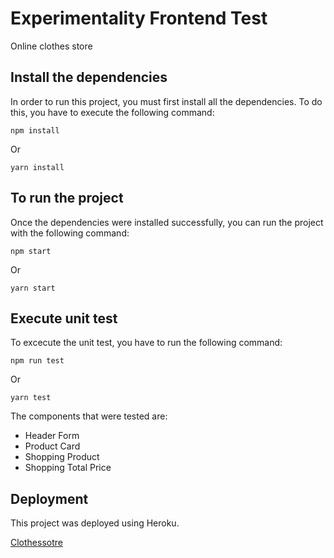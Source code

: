 # Experimentality Frontend Test

Online clothes store

## Install the dependencies

In order to run this project, you must first install all the dependencies. To do this, you have to execute the following command:

```shell
npm install
```

Or

```shell
yarn install
```

## To run the project

Once the dependencies were installed successfully, you can run the project with the following command:

```shell
npm start
```

Or

```shell
yarn start
```

## Execute unit test

To excecute the unit test, you have to run the following command:

```shell
npm run test
```

Or

```shell
yarn test
```

The components that were tested are:

- Header Form
- Product Card
- Shopping Product
- Shopping Total Price

## Deployment

This project was deployed using Heroku.

[Clothessotre](https://experimentality-test.herokuapp.com/)
